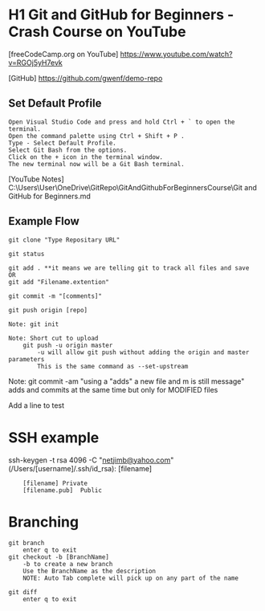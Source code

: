 # H1 Git and GitHub for Beginners - Crash Course on YouTube

[freeCodeCamp.org on YouTube] https://www.youtube.com/watch?v=RGOj5yH7evk

[GitHub] https://github.com/gwenf/demo-repo
## Set Default Profile
    Open Visual Studio Code and press and hold Ctrl + ` to open the terminal.
    Open the command palette using Ctrl + Shift + P .
    Type - Select Default Profile.
    Select Git Bash from the options.
    Click on the + icon in the terminal window.
    The new terminal now will be a Git Bash terminal.

[YouTube Notes] C:\Users\User\OneDrive\GitRepo\GitAndGithubForBeginnersCourse\Git and GitHub for Beginners.md



## Example Flow
    git clone "Type Repositary URL"

    git status

    git add . **it means we are telling git to track all files and save
    OR
    git add "Filename.extention"

    git commit -m "[comments]"

    git push origin [repo]

    Note: git init 
            
    Note: Short cut to upload
        git push -u origin master
            -u will allow git push without adding the origin and master parameters
            This is the same command as --set-upstream

Note:
    git commit -am "using a "adds" a new file and m is still message"
        adds and commits at the same time but only for MODIFIED files

Add a line to test

# SSH example
ssh-keygen -t rsa 4096 -C "netjimb@yahoo.com"
    (/Users/[username]/.ssh/id_rsa): [filename]

        [filename] Private
        [filename.pub]  Public

# Branching

    git branch
        enter q to exit
    git checkout -b [BranchName]
        -b to create a new branch
        Use the BranchName as the description
        NOTE: Auto Tab complete will pick up on any part of the name

    git diff
        enter q to exit

